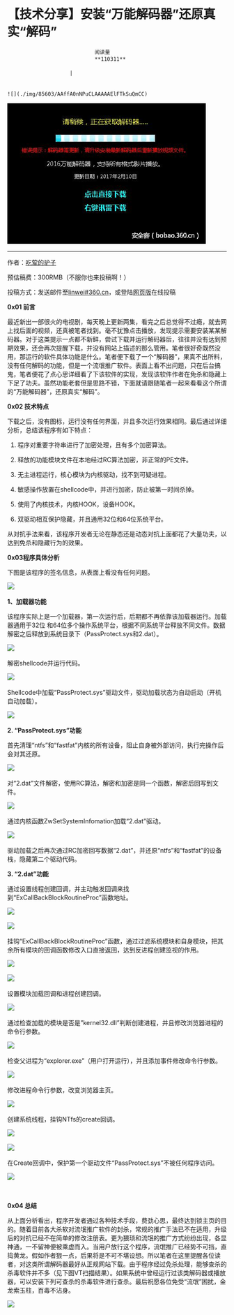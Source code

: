 
# 【技术分享】安装“万能解码器”还原真实“解码”


                                阅读量   
                                **110311**
                            
                        |
                        
                                                                                                                                    ![](./img/85603/AAffA0nNPuCLAAAAAElFTkSuQmCC)
                                                                                            



**[![](./img/85603/t01dfb6c781bd5a7d60.png)](./img/85603/t01dfb6c781bd5a7d60.png)**

****

作者：[吃荤的驴子](http://bobao.360.cn/member/contribute?uid=2840427557)

预估稿费：300RMB（不服你也来投稿啊！）

投稿方式：发送邮件至[linwei#360.cn](mailto:linwei@360.cn)，或登陆[网页版](http://bobao.360.cn/contribute/index)在线投稿



**0x01 前言<br>**



最近新出一部很火的电视剧，每天晚上更新两集，看完之后总觉得不过瘾，就去网上找后面的视频，还真被笔者找到。毫不犹豫点击播放，发现提示需要安装某某解码器。对于这类提示一点都不新鲜，尝试下载并运行解码器后，往往并没有达到预期效果，还会再次提醒下载，并没有网站上描述的那么管用。笔者很好奇既然没用，那运行的软件具体功能是什么。笔者便下载了一个“解码器”，果真不出所料，没有任何解码的功能，但是一个流氓推广软件。表面上看不出问题，只在后台搞鬼，笔者便花了点心思详细看了下该软件的实现，发现该软件作者在免杀和隐藏上下足了功夫。虽然功能老套但是思路不错，下面就请跟随笔者一起来看看这个所谓的“万能解码器”，还原真实“解码”。



**0x02 技术特点**



下载之后，没有图标，运行没有任何界面，并且多次运行效果相同。最后通过详细分析，总结该程序有如下特点：

1. 程序对重要字符串进行了加密处理，且有多个加密算法。

2. 释放的功能模块文件在本地经过RC算法加密，非正常的PE文件。

3. 无主进程运行，核心模块为内核驱动，找不到可疑进程。

4. 敏感操作放置在shellcode中，并进行加密，防止被第一时间杀掉。

5. 使用了内核技术，内核HOOK，设备HOOK。

6. 双驱动相互保护隐藏，并且通用32位和64位系统平台。

从对抗手法来看，该程序开发者无论在静态还是动态对抗上面都花了大量功夫，以达到免杀和隐藏行为的效果。



**0x03程序具体分析**



下图是该程序的签名信息，从表面上看没有任何问题。

[![](./img/85603/AAffA0nNPuCLAAAAAElFTkSuQmCC)](https://p4.ssl.qhimg.com/t01219372491ec94c56.png)

**1、加载器功能**

该程序实际上是一个加载器，第一次运行后，后期都不再依靠该加载器运行。加载器通用于32位 和64位多个操作系统平台，根据不同系统平台释放不同文件。数据解密之后释放到系统目录下（PassProtect.sys和2.dat）。

[![](./img/85603/AAffA0nNPuCLAAAAAElFTkSuQmCC)](https://p0.ssl.qhimg.com/t0186874729b9d235f8.png)

解密shellcode并运行代码。

[![](./img/85603/AAffA0nNPuCLAAAAAElFTkSuQmCC)](https://p0.ssl.qhimg.com/t01abacdfc4a5fba173.png)

Shellcode中加载“PassProtect.sys”驱动文件，驱动加载状态为自动启动（开机自动加载）。

[![](./img/85603/AAffA0nNPuCLAAAAAElFTkSuQmCC)](https://p2.ssl.qhimg.com/t018829312e2ef0eb4f.png)

**2. “PassProtect.sys”功能**

首先清理“ntfs”和“fastfat”内核的所有设备，阻止自身被外部访问，执行完操作后会对其还原。

[![](./img/85603/AAffA0nNPuCLAAAAAElFTkSuQmCC)](https://p3.ssl.qhimg.com/t0122570fefba51df88.png)

对“2.dat”文件解密，使用RC算法，解密和加密是同一个函数，解密后回写到文件。

[![](./img/85603/AAffA0nNPuCLAAAAAElFTkSuQmCC)](https://p1.ssl.qhimg.com/t012cf4066fb1906eb5.png)

通过内核函数ZwSetSystemInfomation加载“2.dat”驱动。

[![](./img/85603/AAffA0nNPuCLAAAAAElFTkSuQmCC)](https://p4.ssl.qhimg.com/t012a26c384ffd9ad35.png)

驱动加载之后再次通过RC加密回写数据“2.dat”，并还原“ntfs”和“fastfat”的设备栈，隐藏第二个驱动代码。

**3. “2.dat”功能**

通过设置线程创建回调，并主动触发回调来找到“ExCallBackBlockRoutineProc”函数地址。

[![](./img/85603/AAffA0nNPuCLAAAAAElFTkSuQmCC)](https://p2.ssl.qhimg.com/t0144bd5ffaf07509b3.png)

[![](./img/85603/AAffA0nNPuCLAAAAAElFTkSuQmCC)](https://p4.ssl.qhimg.com/t01f48d82c6dc8a8be5.png)

挂钩“ExCallBackBlockRoutineProc”函数，通过过滤系统模块和自身模块，把其余所有模块的回调函数修改入口直接返回，达到反进程创建监视的作用。

[![](./img/85603/AAffA0nNPuCLAAAAAElFTkSuQmCC)](https://p1.ssl.qhimg.com/t018f645ad31d07861a.png)

[![](./img/85603/AAffA0nNPuCLAAAAAElFTkSuQmCC)](https://p0.ssl.qhimg.com/t011238c63235e70cd3.png)

设置模块加载回调和进程创建回调。

[![](./img/85603/AAffA0nNPuCLAAAAAElFTkSuQmCC)](https://p3.ssl.qhimg.com/t01a2173d47cb376237.png)

通过检查加载的模块是否是”kernel32.dll”判断创建进程，并且修改浏览器进程的命令行参数。

[![](./img/85603/AAffA0nNPuCLAAAAAElFTkSuQmCC)](https://p4.ssl.qhimg.com/t019a432e0b7b598d9a.png)

检查父进程为“explorer.exe”（用户打开运行），并且添加事件修改命令行参数。

[![](./img/85603/AAffA0nNPuCLAAAAAElFTkSuQmCC)](https://p1.ssl.qhimg.com/t0171862ed7f6c259d5.png)

修改进程命令行参数，改变浏览器主页。

[![](./img/85603/AAffA0nNPuCLAAAAAElFTkSuQmCC)](https://p1.ssl.qhimg.com/t017598837c8f69fb7f.png)

创建系统线程，挂钩NTfs的create回调。

[![](./img/85603/AAffA0nNPuCLAAAAAElFTkSuQmCC)](https://p1.ssl.qhimg.com/t01cfd5723bbe7bea26.png)

[![](./img/85603/AAffA0nNPuCLAAAAAElFTkSuQmCC)](https://p4.ssl.qhimg.com/t01b27f66f4d48187d2.png)

在Create回调中，保护第一个驱动文件“PassProtect.sys”不被任何程序访问。

[![](./img/85603/AAffA0nNPuCLAAAAAElFTkSuQmCC)](https://p1.ssl.qhimg.com/t01f26b3f8046bae3d4.png)

 

**0x04 总结**



从上面分析看出，程序开发者通过各种技术手段，费劲心思，最终达到锁主页的目的。随着目前各大杀软对流氓推广软件的封杀，常规的推广手法已不在适用，升级后的对抗已经不在简单的修改注册表。更为猥琐和流氓的推广方式纷纷出现，各显神通，一不留神便被乘虚而入。当用户放行这个程序，流氓推广已经势不可挡，直捣黄龙。假如作者狠一点，后果将是不可不堪设想。所以笔者在这里提醒各位读者，对这类所谓解码器最好从正规网站下载。由于程序经过免杀处理，能够查杀的杀毒软件并不多（见下图VT扫描结果）。如果系统中曾经运行过该类解码器或播放器，可以安装下列可查杀的杀毒软件进行查杀。最后祝愿各位免受“流氓”困扰，金龙索玉柱，百毒不沾身。

[![](./img/85603/AAffA0nNPuCLAAAAAElFTkSuQmCC)](https://p5.ssl.qhimg.com/t01b6da992e46ae476c.png)
